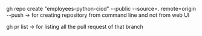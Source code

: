 gh repo create "employees-python-cicd" --public --source=. remote=origin --push
-> for creating repository from command line and not from web UI

gh pr list
-> for listing all the pull request of that branch
